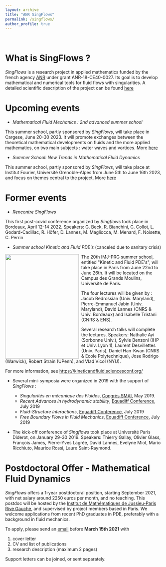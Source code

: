```yaml
---
layout: archive
title: "ANR SingFlows"
permalink: /singflows/
author_profile: true
---
```


<br>

What is SingFlows ? 
===
_SingFlows_ is a research project in applied mathematics funded by the french agency [ANR](https://anr.fr/) under grant ANR-18-CE40-0027. Its goal is to develop mathematical and numerical tools for fluid flows with singularities. A detailed scientific description of the project can be found [here](/files/Scientific_description_Singflows.pdf)


Upcoming events
===

* _Mathematical Fluid Mechanics : 2nd advanced summer school_

This summer school, partly sponsored by _SingFlows_, will take place in Cargese, June 20-30 2023. It will promote exchanges between the theoretical mathematical developments on fluids and the more applied mathematics, on two main subjects : water waves and vortices. More [here](https://mfd.dma.ens.fr/2023/)

* _Summer School: New Trends in Mathematical Fluid Dynamics_

This summer school, partly sponsored by _SingFlows_, will take place at Institut Fourier, Université Grenoble-Alpes from June 5th to June 16th 2023, and focus on themes central to the project. More [here](https://if-summer2023.sciencesconf.org/)



Former events
===

* _Rencontre SingFlows_ 

This first post-covid conference organized by _Singflows_ took place in Bordeaux, April 12-14 2022. Speakers: G. Beck, R. Bianchini, C. Collot, L. Godard-Cadillac, R. Höfer, D. Lannes, M. Magliocca, M. Menard, F. Noisette, C. Perrin

* _Summer school Kinetic and Fluid PDE's_ (canceled due to sanitary crisis)

<img style="float:left;margin-right:8px;" src="/images/summer_school_2020_v16.jpg" width="236" height="334"> 
The 20th IMJ-PRG summer school, entitled "Kinetic and Fluid PDE's", will take place in Paris from June 22nd to June 26th. It will be located on the Campus des Grands Moulins, Université de Paris.

The four lectures will be given by : Jacob Bedrossian (Univ. Maryland), Pierre-Emmanuel Jabin (Univ. Maryland), David Lannes (CNRS & Univ. Bordeaux) and Isabelle Tristani (CNRS & ENS).

Several research talks will complete the lectures. Speakers: 
Nathalie Ayi (Sorbonne Univ.), Sylvie Benzoni (IHP et Univ. Lyon 1), Laurent Desvillettes (Univ. Paris), Daniel Han-Kwan (CNRS & Ecole Polytechnique), Jose Rodrigo (Warwick), Robert Strain (UPenn), and Vlad Vicol (NYU).

For more information, see <https://kineticandfluid.sciencesconf.org/>



* Several mini-symposia were organized in 2019 with the support of _SingFlows_ : 
  *  _Singularités en mécanique des Fluides_, [Congrès SMAI](http://smai.emath.fr/smai2019/), May 2019.
  *  _Recent Advances in hydrodynamic stability_, [Equadiff Conference](https://www.universiteitleiden.nl/equadiff2019), July 2019
  * _Fluid-Structure Interactions_, [Equadiff Conference](https://www.universiteitleiden.nl/equadiff2019), July 2019
  * _Free Boundary Flows in Fluid Mechanics_, [Equadiff Conference](https://www.universiteitleiden.nl/equadiff2019), July 2019

* The kick-off conference of _Singflows_ took place at Université Paris Diderot, on January 29-30 2019. Speakers:  Thierry Gallay, Olivier Glass, François James, Pierre-Yves Lagrée, David Lannes, Evelyne Miot, Mario Ricchiuto, Maurice Rossi, Laure Saint-Raymond.    

Postdoctoral Offer - Mathematical Fluid Dynamics
===
_SingFlows_ offers a 1-year postdoctoral position, starting September 2021, with net salary around 2250 euros per month, and no teaching. This postdoc will be hosted by the [Institut de Mathématiques de Jussieu-Paris Rive Gauche](https://www.imj-prg.fr/), and supervised by project members based in Paris. We welcome applications from recent PhD graduates in PDE, preferably with a background in fluid mechanics.    

To apply, please send an [email](mailto:david.gerard-varet@imj-prg.fr) before **March 15th 2021** with 
1. cover letter
2. CV and list of publications
3. research description (maximum 2 pages) 

Support letters can be joined, or sent separately. 
